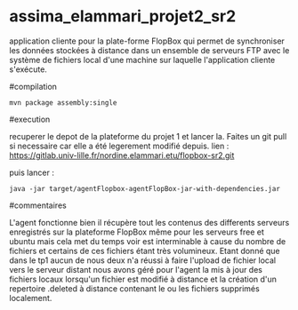 # assima_elammari_projet2_sr2

application cliente pour la plate-forme FlopBox qui permet de synchroniser les données stockées à distance dans un ensemble de serveurs FTP avec le système de fichiers local d'une machine sur laquelle l'application cliente s'exécute.

#compilation 

```console
mvn package assembly:single
```

#execution 

recuperer le depot de la plateforme du projet 1 et lancer la. Faites un git pull si necessaire car elle a été legerement modifié depuis.
lien : https://gitlab.univ-lille.fr/nordine.elammari.etu/flopbox-sr2.git

puis lancer :

```console
java -jar target/agentFlopbox-agentFlopBox-jar-with-dependencies.jar
```

#commentaires

L'agent fonctionne bien il récupère tout les contenus des differents serveurs enregistrés sur la plateforme FlopBox même pour les serveurs free et ubuntu mais cela met du temps voir est interminable à cause du nombre de fichiers et certains de ces fichiers étant très volumineux.
Etant donné que dans le tp1 aucun de nous deux n'a réussi à faire l'upload de fichier local vers le serveur distant nous avons géré pour l'agent la mis à jour des fichiers locaux lorsqu'un fichier est modifié à distance et la création d'un repertoire .deleted à distance contenant le ou les fichiers supprimés localement.




